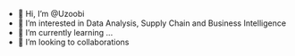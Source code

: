 - 👋 Hi, I’m @Uzoobi
- 👀 I’m interested in Data Analysis, Supply Chain and Business Intelligence
- 🌱 I’m currently learning ...
- 💞️ I’m looking to collaborations
<!---
Uzoobi/Uzoobi is a ✨ special ✨ repository because its `README.md` (this file) appears on your GitHub profile.
You can click the Preview link to take a look at your changes.
--->
